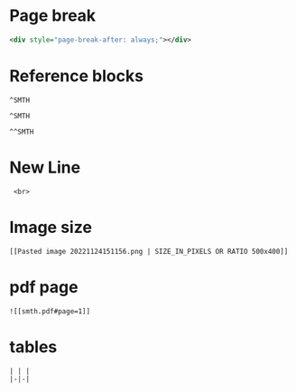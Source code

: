 

# Page break

```xml
<div style="page-break-after: always;"></div>
```


# Reference blocks 
```
^SMTH 

^SMTH

^^SMTH
```

# New Line

```
 <br>
```

# Image size

```
[[Pasted image 20221124151156.png | SIZE_IN_PIXELS OR RATIO 500x400]]
```

# pdf page

```
![[smth.pdf#page=1]]
```

# tables

```
| | |
|-|-|
```
